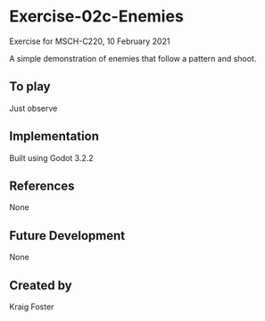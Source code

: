 # Exercise-02c-Enemies
Exercise for MSCH-C220, 10 February 2021

A simple demonstration of enemies that follow a pattern and shoot.

## To play
Just observe

## Implementation
Built using Godot 3.2.2

## References
None

## Future Development
None

## Created by 
Kraig Foster
